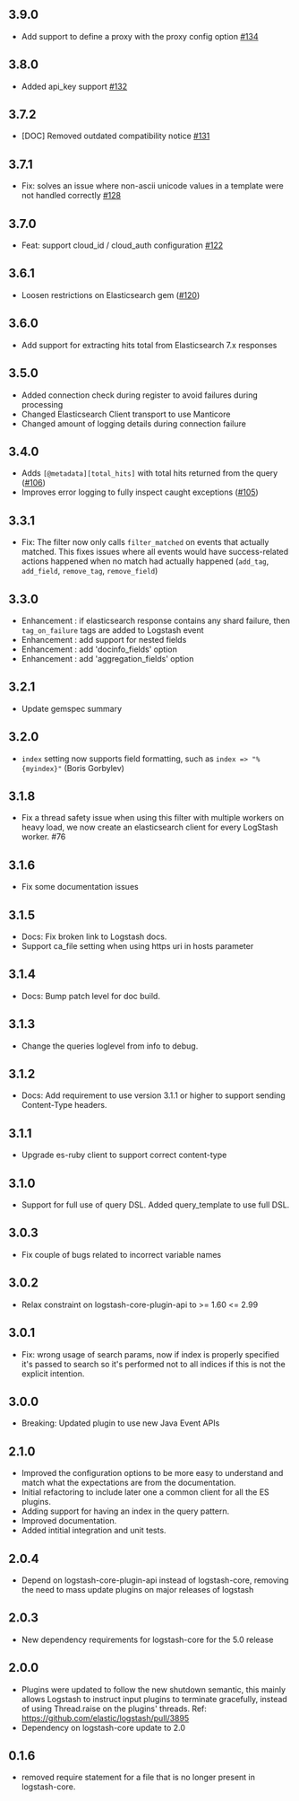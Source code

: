 ## 3.9.0
  - Add support to define a proxy with the proxy config option [#134](https://github.com/logstash-plugins/logstash-filter-elasticsearch/pull/134)

## 3.8.0
  - Added api_key support [#132](https://github.com/logstash-plugins/logstash-filter-elasticsearch/pull/132)

## 3.7.2
  - [DOC] Removed outdated compatibility notice [#131](https://github.com/logstash-plugins/logstash-filter-elasticsearch/pull/131)

## 3.7.1
  - Fix: solves an issue where non-ascii unicode values in a template were not handled correctly [#128](https://github.com/logstash-plugins/logstash-filter-elasticsearch/pull/128)

## 3.7.0
  - Feat: support cloud_id / cloud_auth configuration [#122](https://github.com/logstash-plugins/logstash-filter-elasticsearch/pull/122)

## 3.6.1
  - Loosen restrictions on Elasticsearch gem ([#120](https://github.com/logstash-plugins/logstash-filter-elasticsearch/pull/120))

## 3.6.0
  - Add support for extracting hits total from Elasticsearch 7.x responses

## 3.5.0
  - Added connection check during register to avoid failures during processing
  - Changed Elasticsearch Client transport to use Manticore
  - Changed amount of logging details during connection failure

## 3.4.0
  - Adds `[@metadata][total_hits]` with total hits returned from the query ([#106](https://github.com/logstash-plugins/logstash-filter-elasticsearch/pull/106))
  - Improves error logging to fully inspect caught exceptions ([#105](https://github.com/logstash-plugins/logstash-filter-elasticsearch/pull/105))

## 3.3.1
  - Fix: The filter now only calls `filter_matched` on events that actually matched.
    This fixes issues where all events would have success-related actions happened
    when no match had actually happened (`add_tag`, `add_field`, `remove_tag`,
    `remove_field`)

## 3.3.0
  - Enhancement : if elasticsearch response contains any shard failure, then `tag_on_failure` tags are added to Logstash event
  - Enhancement : add support for nested fields
  - Enhancement : add 'docinfo_fields' option
  - Enhancement : add 'aggregation_fields' option

## 3.2.1
  - Update gemspec summary

## 3.2.0
  - `index` setting now supports field formatting, such as `index => "%{myindex}"` (Boris Gorbylev)

## 3.1.8
  - Fix a thread safety issue when using this filter with multiple workers on heavy load, we now create an elasticsearch client for every LogStash worker. #76

## 3.1.6
  - Fix some documentation issues

## 3.1.5
 - Docs: Fix broken link to Logstash docs.
 - Support ca_file setting when using https uri in hosts parameter

## 3.1.4
 - Docs: Bump patch level for doc build.

## 3.1.3
  - Change the queries loglevel from info to debug.

## 3.1.2
  - Docs: Add requirement to use version 3.1.1 or higher to support sending Content-Type headers.
  
## 3.1.1
  - Upgrade es-ruby client to support correct content-type

## 3.1.0
  - Support for full use of query DSL. Added query_template to use full DSL.

## 3.0.3
  - Fix couple of bugs related to incorrect variable names

## 3.0.2
  - Relax constraint on logstash-core-plugin-api to >= 1.60 <= 2.99

## 3.0.1
- Fix: wrong usage of search params, now if index is properly specified
  it's passed to search so it's performed not to all indices if this is not the explicit intention.
## 3.0.0
  - Breaking: Updated plugin to use new Java Event APIs
## 2.1.0
  - Improved the configuration options to be more easy to understand and
    match what the expectations are from the documentation.
  - Initial refactoring to include later one a common client for all the
    ES plugins.
  - Adding support for having an index in the query pattern.
  - Improved documentation.
  - Added intitial integration and unit tests.
## 2.0.4
  - Depend on logstash-core-plugin-api instead of logstash-core, removing the need to mass update plugins on major releases of logstash
## 2.0.3
  - New dependency requirements for logstash-core for the 5.0 release
## 2.0.0
 - Plugins were updated to follow the new shutdown semantic, this mainly allows Logstash to instruct input plugins to terminate gracefully, 
   instead of using Thread.raise on the plugins' threads. Ref: https://github.com/elastic/logstash/pull/3895
 - Dependency on logstash-core update to 2.0
## 0.1.6
- removed require statement for a file that is no longer present in logstash-core.
